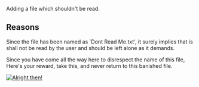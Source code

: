 Adding a file which shouldn't be read.

## Reasons
Since the file has been named as `Dont Read Me.txt', it surely implies that is shall not be read by the user and should be left alone as it demands.

Since you have come all the way here to disrespect the name of this file, Here's your reward, take this, and never return to this banished file.

[![Alright then!](https://img.youtube.com/vi/wXkryEm6ly8/0.jpg)](https://www.youtube.com/watch?v=wXkryEm6ly8)
